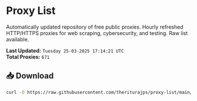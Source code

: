 # Proxy List

Automatically updated repository of free public proxies. Hourly refreshed HTTP/HTTPS proxies for web scraping, cybersecurity, and testing. Raw list available.

**Last Updated:** `Tuesday 25-03-2025 17:14:21 UTC`  
**Total Proxies:** `671`

## 📥 Download
```bash
curl -O https://raw.githubusercontent.com/theriturajps/proxy-list/main/proxies.txt
